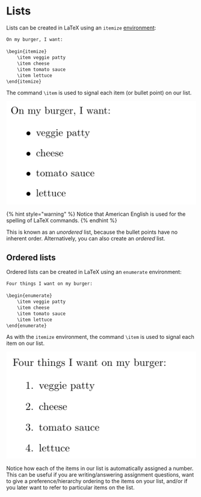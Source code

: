 # Lists

Lists can be created in LaTeX using an `itemize` [environment](../../module-1/environments.md):

```text
On my burger, I want:

\begin{itemize}
    \item veggie patty
    \item cheese
    \item tomato sauce
    \item lettuce
\end{itemize}
```

The command `\item` is used to signal each item \(or bullet point\) on our list.

![Unordered list as it appears in LaTeX using the above code. Credit: Meirian Lovelace-Tozer. \(2020\).](../../.gitbook/assets/burgerlist.png)

{% hint style="warning" %}
Notice that American English is used for the spelling of LaTeX commands.
{% endhint %}

This is known as an _unordered_ list, because the bullet points have no inherent order. Alternatively, you can also create an _ordered_ list.

## Ordered lists

Ordered lists can be created in LaTeX using an `enumerate` environment:

```text
Four things I want on my burger:

\begin{enumerate}
    \item veggie patty
    \item cheese
    \item tomato sauce
    \item lettuce
\end{enumerate}
```

As with the `itemize` environment, the command `\item` is used to signal each item  on our list.

![Ordered list as it appears in LaTeX using the above code. Credit: Meirian Lovelace-Tozer. \(2020\).](../../.gitbook/assets/orderedlist%20%281%29.png)

Notice how each of the items in our list is automatically assigned a number. This can be useful if you are writing/answering assignment questions, want to give a preference/hierarchy ordering to the items on your list, and/or if you later want to refer to particular items on the list.


